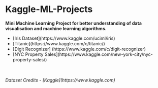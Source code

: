 # Kaggle-ML-Projects

<b>Mini Machine Learning Project for better understanding of data visualisation and machine learning algorithms.</b>
<br>
<ul>
  <li> [Iris Dataset](https://www.kaggle.com/uciml/iris) </li>
  <li> [Titanic](https://www.kaggle.com/c/titanic/) </li>
  <li> [Digit Recognizer] (https://www.kaggle.com/c/digit-recognizer)</li>
  <li> [NYC Property Sales](https://www.kaggle.com/new-york-city/nyc-property-sales/)</li>
</ul>

<br>
<br>
<i>Dataset Credits - [Kaggle](https://www.kaggle.com) </i>
